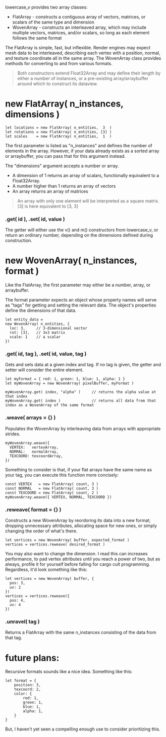 lowercase_v provides two array classes:

* FlatArray - constructs a contiguous array of vectors, matrices, or scalars of the same type and dimension
* WovenArray - constructs an interleaved array, which may include multiple vectors, matrices, and/or scalars, so long as each element follows the same format

The FlatArray is simple, fast, but inflexible. Render engines may expect mesh data to be interleaved, describing each vertex with a position, normal, and texture coordinate all in the same array. The WovenArray class provides methods for converting to and from various formats.

> Both constructors extend Float32Array and may define their length by either a number of instances, or a pre-existing array/arraybuffer around which to construct its dataview.

# new FlatArray( n_instances, dimensions )

    let locations = new FlatArray( n_entities,  3  )
    let rotations = new FlatArray( n_entities, [3] )
    let scales    = new FlatArray( n_entities,  1  )

The first parameter is listed as "n_instances" and defines the number of elements in the array. However, if your data already exists as a sorted array or arraybuffer, you can pass that for this argument instead.

The "dimensions" argument accepts a number or array.
* A dimension of 1 returns an array of scalars, functionally equivalent to a Float32Array.
* A number higher than 1 returns an array of vectors
* An array returns an array of matrices

> An array with only one element will be interpreted as a square matrix. [3] is here equivalent to [3, 3]

### .get( id ), .set( id, value )
The getter will either use the v() and m() constructors from lowercase_v, or return an ordinary number, depending on the dimensions defined during construction.

# new WovenArray( n_instances, format )
Like the FlatArray, the first parameter may either be a number, array, or arraybuffer.

The format parameter expects an object whose property names will serve as "tags" for getting and setting the relevant data. The object's properties define the dimensions of that data.

    let entity_data =
    new WovenArray( n_entities, {
      loc: 3,     // 3-dimensional vector
      rot: [3],   // 3x3 matrix
      scale: 1    // a scalar
    })


### .get( id, tag ), .set( id, value, tag )
Gets and sets data at a given index and tag. If no tag is given, the getter and setter will consider the entire element.

    let myFormat = { red: 1, green: 1, blue: 1, alpha: 1 }
    let myWovenArray = new WovenArray( pixelBuffer, myFormat )

    myWovenArray.get( index, "alpha" )     // returns the alpha value at that index
    myWovenArray.get( index )              // returns all data from that index as a WovenArray of the same format

### .weave( arrays = {} )
Populates the WovenArray by interleaving data from arrays with appropriate strides.

    myWovenArray.weave({
      VERTEX:   vertexArray,
      NORMAL:   normalArray,
      TEXCOORD: texcoordArray,
    })

Something to consider is that, if your flat arrays have the same name as your tag, you can execute this function more concisely:

    const VERTEX   = new FlatArray( count, 3 )
    const NORMAL   = new FlatArray( count, 3 )
    const TEXCOORD = new FlatArray( count, 2 )
    myWovenArray.weave({ VERTEX, NORMAL, TEXCOORD })

### .reweave( format = {} )
Constructs a new WovenArray by reordoring its data into a new format; dropping unnecessary attributes, allocating space for new ones, or simply changing the order of what's there.

    let vertices = new WovenArray( buffer, expected_format )
    vertices = vertices.reweave( desired_format )

You may also want to change the dimension. I read this can increases performance, to pad vertex attributes until you reach a power of two, but as always, profile it for yourself before falling for cargo cult programming. Regardless, it'd look something like this:

    let vertices = new WovenArray( buffer, {
      pos: 3,
      uv: 2
    })
    vertices = vertices.reweave({
      pos: 4,
      uv: 4
    })
    
### .unravel( tag )
Returns a FlatArray with the same n_instances consisting of the data from that tag.

# future plans:
Recursive formats sounds like a nice idea. Something like this:

    let format = {
        position: 3,
        texcoord: 2,
        color: {
            red: 1,
            green: 1,
            blue: 1,
            alpha: 1,
        }
    }

But, I haven't yet seen a compelling enough use to consider prioritizing this.
